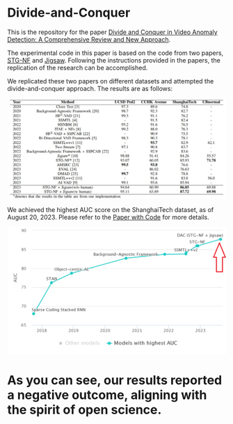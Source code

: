 # Divide-and-Conquer

This is the repository for the paper [Divide and Conquer in Video Anomaly Detection: A Comprehensive Review and New Approach](https://arxiv.org/abs/2309.14622).


The experimental code in this paper is based on the code from two papers, [STG-NF](https://github.com/orhir/STG-NF) and [Jigsaw](https://github.com/gdwang08/Jigsaw-VAD). Following the instructions provided in the papers, the replication of the research can be accomplished.

We replicated these two papers on different datasets and attempted the divide-and-conquer approach. The results are as follows:

![plot](./img.jpg)

We achieved the highest AUC score on the ShanghaiTech dataset, as of August 20, 2023. Please refer to the [Paper with Code](https://paperswithcode.com/sota/anomaly-detection-on-shanghaitech) for more details.

![plot](./chart.png)

# **As you can see, our results reported a negative outcome, aligning with the spirit of open science.**
